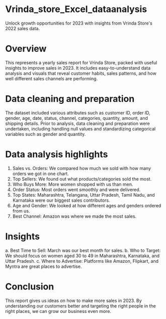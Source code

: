 # Vrinda_store_Excel_dataanalysis
Unlock growth opportunities for 2023 with insights from Vrinda Store's 2022 sales data.
# Overview
This represents a yearly sales report for Vrinda Store, packed with useful insights to improve sales in 2023. It includes easy-to-understand data analysis and visuals that reveal customer habits, sales patterns, and how well different sales channels are performing.
# Data cleaning and preparation
The dataset included various attributes such as customer ID, order ID, gender, age, date, status, channel, categories, quantity, amount, and shipping details. Prior to analysis, data cleaning and preparation were undertaken, including handling null values and standardizing categorical variables such as gender and quantity.
# Data analysis highlights
1. Sales vs. Orders: We compared how much we sold with how many orders we got in one chart.
2. Top Sellers: We found out what products/categories sold the most.
3. Who Buys More: More women shopped with us than men.
4. Order Status: Most orders went smoothly and were delivered.
5. Top States: Maharashtra, Telangana, Uttar Pradesh, Tamil Nadu, and Karnataka were our biggest sales contributors.
6. Age and Gender: We looked at how different ages and genders ordered from us.
7. Best Channel: Amazon was where we made the most sales.
# Insights
a. Best Time to Sell: March was our best month for sales.
b. Who to Target: We should focus on women aged 30 to 49 in Maharashtra, Karnataka, and Uttar Pradesh.
c. Where to Advertise: Platforms like Amazon, Flipkart, and Myntra are great places to advertise.
# Conclusion
This report gives us ideas on how to make more sales in 2023. By understanding our customers better and targeting the right people in the right places, we can grow our business even more.
